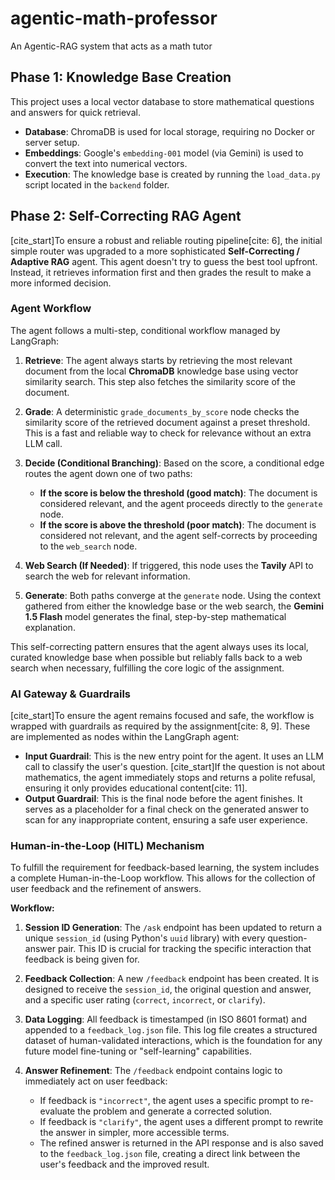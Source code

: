 # agentic-math-professor
An Agentic-RAG system that acts as a math tutor

## Phase 1: Knowledge Base Creation

This project uses a local vector database to store mathematical questions and answers for quick retrieval.

-   **Database**: ChromaDB is used for local storage, requiring no Docker or server setup.
-   **Embeddings**: Google's `embedding-001` model (via Gemini) is used to convert the text into numerical vectors.
-   **Execution**: The knowledge base is created by running the `load_data.py` script located in the `backend` folder.

## Phase 2: Self-Correcting RAG Agent

[cite_start]To ensure a robust and reliable routing pipeline[cite: 6], the initial simple router was upgraded to a more sophisticated **Self-Correcting / Adaptive RAG** agent. This agent doesn't try to guess the best tool upfront. Instead, it retrieves information first and then grades the result to make a more informed decision.

### Agent Workflow

The agent follows a multi-step, conditional workflow managed by LangGraph:

1.  **Retrieve**: The agent always starts by retrieving the most relevant document from the local **ChromaDB** knowledge base using vector similarity search. This step also fetches the similarity score of the document.

2.  **Grade**: A deterministic `grade_documents_by_score` node checks the similarity score of the retrieved document against a preset threshold. This is a fast and reliable way to check for relevance without an extra LLM call.

3.  **Decide (Conditional Branching)**: Based on the score, a conditional edge routes the agent down one of two paths:
    * **If the score is below the threshold (good match)**: The document is considered relevant, and the agent proceeds directly to the `generate` node.
    * **If the score is above the threshold (poor match)**: The document is considered not relevant, and the agent self-corrects by proceeding to the `web_search` node.

4.  **Web Search (If Needed)**: If triggered, this node uses the **Tavily** API to search the web for relevant information.

5.  **Generate**: Both paths converge at the `generate` node. Using the context gathered from either the knowledge base or the web search, the **Gemini 1.5 Flash** model generates the final, step-by-step mathematical explanation.

This self-correcting pattern ensures that the agent always uses its local, curated knowledge base when possible but reliably falls back to a web search when necessary, fulfilling the core logic of the assignment.

### AI Gateway & Guardrails

[cite_start]To ensure the agent remains focused and safe, the workflow is wrapped with guardrails as required by the assignment[cite: 8, 9]. These are implemented as nodes within the LangGraph agent:

* **Input Guardrail**: This is the new entry point for the agent. It uses an LLM call to classify the user's question. [cite_start]If the question is not about mathematics, the agent immediately stops and returns a polite refusal, ensuring it only provides educational content[cite: 11].
* **Output Guardrail**: This is the final node before the agent finishes. It serves as a placeholder for a final check on the generated answer to scan for any inappropriate content, ensuring a safe user experience.

### Human-in-the-Loop (HITL) Mechanism

To fulfill the requirement for feedback-based learning, the system includes a complete Human-in-the-Loop workflow. This allows for the collection of user feedback and the refinement of answers.

**Workflow:**

1.  **Session ID Generation**: The `/ask` endpoint has been updated to return a unique `session_id` (using Python's `uuid` library) with every question-answer pair. This ID is crucial for tracking the specific interaction that feedback is being given for.

2.  **Feedback Collection**: A new `/feedback` endpoint has been created. It is designed to receive the `session_id`, the original question and answer, and a specific user rating (`correct`, `incorrect`, or `clarify`).

3.  **Data Logging**: All feedback is timestamped (in ISO 8601 format) and appended to a `feedback_log.json` file. This log file creates a structured dataset of human-validated interactions, which is the foundation for any future model fine-tuning or "self-learning" capabilities.

4.  **Answer Refinement**: The `/feedback` endpoint contains logic to immediately act on user feedback:
    * If feedback is `"incorrect"`, the agent uses a specific prompt to re-evaluate the problem and generate a corrected solution.
    * If feedback is `"clarify"`, the agent uses a different prompt to rewrite the answer in simpler, more accessible terms.
    * The refined answer is returned in the API response and is also saved to the `feedback_log.json` file, creating a direct link between the user's feedback and the improved result.
    